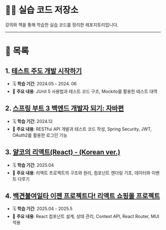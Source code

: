 # 🧑‍💻 실습 코드 저장소

강의와 책을 통해 학습한 실습 코드를 정리한 레포지토리입니다.

---

# 📘 목록

## 1. [테스트 주도 개발 시작하기](https://github.com/xxyoonxx/study/tree/main/1.tdd-java)
- 🗓️ **학습 기간**: 2024.05 - 2024. 06
- 🔧 **주요 내용**: JUnit 5 사용법과 테스트 코드 구조, Mockito를 활용한 테스트 대역

## 2. [스프링 부트 3 백엔드 개발자 되기: 자바편](https://github.com/xxyoonxx/study/tree/main/2.springboot-developer)
- 🗓️ **학습 기간**: 2024.12  
- 🔧 **주요 내용**: RESTful API 개발과 테스트 코드 작성, Spring Security, JWT, OAuth2를 활용한 로그인 기능

## 3. [얄코의 리액트(React) - (Korean ver.)](https://github.com/xxyoonxx/study/tree/main/3.yalco-react)
- 🗓️ **학습 기간**: 2025.04
- 🔧 **주요 내용**: 리액트 프로젝트의 구조와 원리, 컴포넌트 렌더링 기초, 데이터와 이벤트 다루기

## 4. [백견불여일타 이젠 프로젝트다! 리액트 쇼핑몰 프로젝트](https://github.com/xxyoonxx/study/tree/main/4.shopping-app-react)
- 🗓️ **학습 기간**: 2025.04 - 2025.5
- 🔧 **주요 내용**: React 컴포넌트 설계, 상태 관리, Context API, React Router, MUI 적용

